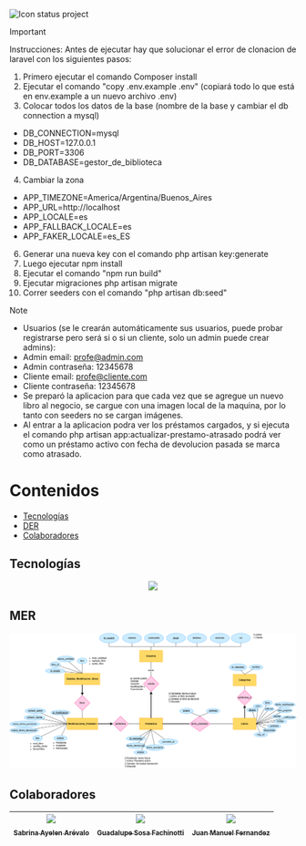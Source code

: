 ![Icon status project](http://img.shields.io/static/v1?label=STATUS&message=In%20development&color=RED&style=for-the-badge)

>[!IMPORTANT]
> Instrucciones:
> Antes de ejecutar hay que solucionar el error de clonacion de laravel con los siguientes pasos:
> 1) Primero ejecutar el comando Composer install
> 2) Ejecutar el comando "copy .env.example .env" (copiará todo lo que está en env.example a un nuevo archivo .env)
> 3) Colocar todos los datos de la base (nombre de la base y cambiar el db connection a mysql)
>- DB_CONNECTION=mysql
>- DB_HOST=127.0.0.1
>- DB_PORT=3306
>- DB_DATABASE=gestor_de_biblioteca
> 4) Cambiar la zona
 >- APP_TIMEZONE=America/Argentina/Buenos_Aires
 >- APP_URL=http://localhost
 >- APP_LOCALE=es
 >- APP_FALLBACK_LOCALE=es
>- APP_FAKER_LOCALE=es_ES
> 6) Generar una nueva key con el comando php artisan key:generate
> 7) Luego ejecutar npm install
> 8) Ejecutar el comando  "npm run build"
> 9) Ejecutar migraciones php artisan migrate
> 10) Correr seeders con el comando "php artisan db:seed"


>[!NOTE]
>- Usuarios (se le crearán automáticamente sus usuarios, puede probar registrarse pero será si o si un cliente, solo un admin puede crear admins): 
> - Admin email: profe@admin.com
> - Admin contraseña: 12345678
> - Cliente email: profe@cliente.com
> - Cliente contraseña: 12345678
> - Se preparó la aplicacion para que cada vez que se agregue un nuevo libro al negocio, se cargue con una imagen local de la maquina, por lo tanto con seeders no se cargan imágenes.
> - Al entrar a la aplicacion podra ver los préstamos cargados, y si ejecuta el comando php artisan app:actualizar-prestamo-atrasado
    podrá ver como un préstamo activo con fecha de devolucion pasada se marca como atrasado.
# Contenidos
- [Tecnologías](#tecnologías)
- [DER](#der)
- [Colaboradores](#colaboradores)


## Tecnologías
<p align="center">
  <a href="https://skillicons.dev">
    <img src="https://skillicons.dev/icons?i=html,css,js,php,laravel,git&perline=3" />
  </a>
</p>

## MER
<p align="center">
  <img src="Gestor_De_Biblioteca/public/assets/img/DER- GESTOR DE BIBLIOTECA.drawio.png" width=800><br>
</p>



## Colaboradores
| [<img src="https://avatars.githubusercontent.com/u/113538071?v=4" width=115><br><sub>Sabrina Ayelen Arévalo</sub>](https://github.com/sbrn-9) |  [<img src="https://avatars.githubusercontent.com/u/128063237?v=4" width=115><br><sub>Guadalupe Sosa Fachinotti</sub>](https://github.com/GuadaFachinotti) |  [<img src="https://avatars.githubusercontent.com/u/163222282?v=4" width=115><br><sub>Juan Manuel Fernandez</sub>](https://github.com/jumanandez) |
| :---: | :---: | :---: |




